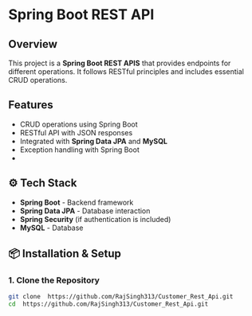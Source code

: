 # Spring Boot REST API

## Overview
This project is a **Spring Boot REST APIS** that provides endpoints for different operations. It follows RESTful principles and includes essential CRUD operations.

## Features
- CRUD operations using Spring Boot
- RESTful API with JSON responses
- Integrated with **Spring Data JPA** and **MySQL** 
- Exception handling with Spring Boot
- 
## ⚙️ Tech Stack
- **Spring Boot** - Backend framework
- **Spring Data JPA** - Database interaction
- **Spring Security** (if authentication is included)
- **MySQL** - Database

## 📦 Installation & Setup
### **1. Clone the Repository**
```sh
git clone  https://github.com/RajSingh313/Customer_Rest_Api.git
cd  https://github.com/RajSingh313/Customer_Rest_Api.git
